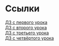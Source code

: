 # Ссылки
[ДЗ с первого урока](https://www.figma.com/file/LODvdRxy7RQhROE62BxAnX/%D0%9F%D0%B5%D1%80%D0%B2%D1%8B%D0%B9-%D1%83%D1%80%D0%BE%D0%BA-Skillbox?type=design&node-id=0%3A1&mode=design&t=lUy3uEYQDRanqIag-1)
<br>
[ДЗ с второго урока](https://www.figma.com/file/94oiO4CLwDoe2E194sWVgk/%D0%92%D1%82%D0%BE%D1%80%D0%BE%D0%B9-%D1%83%D1%80%D0%BE%D0%BA-Skillbox?type=design&node-id=0%3A1&mode=design&t=Lory8rxpfnMG1yB3-1)
<br>
[ДЗ с третьего урока](https://www.figma.com/file/fdvRCH9MdQu49MG3E8YZY9/%D0%A2%D1%80%D0%B5%D1%82%D0%B8%D0%B9-%D1%83%D1%80%D0%BE%D0%BA-Skillbox?type=design&node-id=0%3A1&mode=design&t=V35iiAw6RAgSou1X-1)
<br>
[ДЗ с четвёртого урока](http://skillbox.study.tilda.ws)
